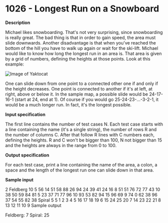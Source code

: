 
# 1026 - Longest Run on a Snowboard

**Description**

Michael likes snowboarding. That's not very surprising, since snowboarding is really great. The bad thing is that in order to gain speed, the area must slide downwards. Another disadvantage is that when you've reached the bottom of the hill you have to walk up again or wait for the ski-lift. Michael would like to know how long the longest run in an area is. That area is given by a grid of numbers, defining the heights at those points. Look at this example:

![Image of Yaktocat](../img/problem1026.png)

One can slide down from one point to a connected other one if and only if the height decreases. One point is connected to another if it's at left, at right, above or below it. In the sample map, a possible slide would be 24-17-16-1 (start at 24, end at 1). Of course if you would go 25-24-23-...-3-2-1, it would be a much longer run. In fact, it's the longest possible.

**Input specification**

The first line contains the number of test cases N. Each test case starts with a line containing the name (it's a single string), the number of rows R and the number of columns C. After that follow R lines with C numbers each, defining the heights. R and C won't be bigger than 100, N not bigger than 15 and the heights are always in the range from 0 to 100.

**Output specification**

For each test case, print a line containing the name of the area, a colon, a space and the length of the longest run one can slide down in that area.

**Sample input**

2
Feldberg 10 5
56 14 51 58 88
26 94 24 39 41
24 16 8 51 51
76 72 77 43 10
38 50 59 84 81
5 23 37 71 77
96 10 93 53 82
94 15 96 69 9
74 0 62 38 96
37 54 55 82 38
Spiral 5 5
1 2 3 4 5
16 17 18 19 6
15 24 25 20 7
14 23 22 21 8
13 12 11 10 9
Sample output

Feldberg: 7
Spiral: 25